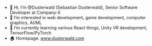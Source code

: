 - 👋 Hi, I’m @Dusterwald (Sebastian Dusterwald), Senior Software Developer at Company-X
- 👀 I’m interested in web development, game development, computer graphics, AI/ML
- 🌱 I’m currently learning various React things, Unity VR development, TensorFlow/PyTorch
- 🏠 Homepage: www.dusterwald.com

<!---
Dusterwald/Dusterwald is a ✨ special ✨ repository because its `README.md` (this file) appears on your GitHub profile.
You can click the Preview link to take a look at your changes.
--->
